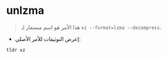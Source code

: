 # unlzma

> هذا الأمر هو اسم مستعار لـ `xz --format=lzma --decompress`.

- إعرض التوثيقات للأمر الأصلي:

`tldr xz`
